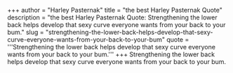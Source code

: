 +++
author = "Harley Pasternak"
title = "the best Harley Pasternak Quote"
description = "the best Harley Pasternak Quote: Strengthening the lower back helps develop that sexy curve everyone wants from your back to your bum."
slug = "strengthening-the-lower-back-helps-develop-that-sexy-curve-everyone-wants-from-your-back-to-your-bum"
quote = '''Strengthening the lower back helps develop that sexy curve everyone wants from your back to your bum.'''
+++
Strengthening the lower back helps develop that sexy curve everyone wants from your back to your bum.
